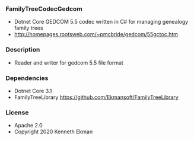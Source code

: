 ### FamilyTreeCodecGedcom
- Dotnet Core GEDCOM 5.5 codec written in C# for managing genealogy family trees
- http://homepages.rootsweb.com/~pmcbride/gedcom/55gctoc.htm

### Description
- Reader and writer for gedcom 5.5 file format

### Dependencies
- Dotnet Core 3.1
- FamilyTreeLibrary https://github.com/Ekmansoft/FamilyTreeLibrary

### License 
- Apache 2.0
- Copyright 2020 Kenneth Ekman